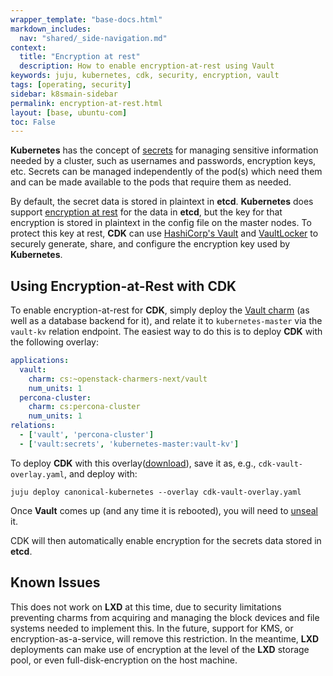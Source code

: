 ```yaml
---
wrapper_template: "base-docs.html"
markdown_includes:
  nav: "shared/_side-navigation.md"
context:
  title: "Encryption at rest"
  description: How to enable encryption-at-rest using Vault
keywords: juju, kubernetes, cdk, security, encryption, vault
tags: [operating, security]
sidebar: k8smain-sidebar
permalink: encryption-at-rest.html
layout: [base, ubuntu-com]
toc: False
---
```


**Kubernetes** has the concept of [secrets][] for managing sensitive information
needed by a cluster, such as usernames and passwords, encryption keys, etc.
Secrets can be managed independently of the pod(s) which need them and can be
made available to the pods that require them as needed.

By default, the secret data is stored in plaintext in **etcd**. **Kubernetes** does
support [encryption at rest][] for the data in **etcd**, but the key for that
encryption is stored in plaintext in the config file on the master nodes.  To
protect this key at rest, **CDK** can use [HashiCorp's Vault][] and [VaultLocker][] to
securely generate, share, and configure the encryption key used by **Kubernetes**.

## Using Encryption-at-Rest with CDK

To enable encryption-at-rest for **CDK**, simply deploy the [Vault charm][] (as
well as a database backend for it), and relate it to `kubernetes-master` via
the `vault-kv` relation endpoint.  The easiest way to do this is to deploy **CDK**
with the following overlay:

```yaml
applications:
  vault:
    charm: cs:~openstack-charmers-next/vault
    num_units: 1
  percona-cluster:
    charm: cs:percona-cluster
    num_units: 1
relations:
  - ['vault', 'percona-cluster']
  - ['vault:secrets', 'kubernetes-master:vault-kv']
```

To deploy **CDK** with this overlay([download][cdk-vault-overlay]), save it as, e.g.,
`cdk-vault-overlay.yaml`, and deploy with:

```
juju deploy canonical-kubernetes --overlay cdk-vault-overlay.yaml
```

Once **Vault** comes up (and any time it is rebooted), you will need to [unseal][]
it.

CDK will then automatically enable encryption for the secrets data stored in
**etcd**.

## Known Issues

This does not work on **LXD** at this time, due to security limitations preventing
charms from acquiring and managing the block devices and file systems needed to
implement this.  In the future, support for KMS, or encryption-as-a-service,
will remove this restriction.  In the meantime, **LXD** deployments can make use of
encryption at the level of the **LXD** storage pool, or even full-disk-encryption
on the host machine.

[cdk-vault-overlay]: ../assets/cdk-vault-overlay.yaml
[secrets]: https://kubernetes.io/docs/tasks/inject-data-application/distribute-credentials-secure/
[encryption at rest]: https://kubernetes.io/docs/tasks/administer-cluster/encrypt-data/
[HashiCorp's Vault]: https://www.vaultproject.io/
[VaultLocker]: https://github.com/openstack-charmers/vaultlocker
[Vault charm]: https://jujucharms.com/u/openstack-charmers-next/vault/
[unseal]: https://docs.openstack.org/project-deploy-guide/charm-deployment-guide/latest/app-vault.html#initialize-and-unseal-vault
